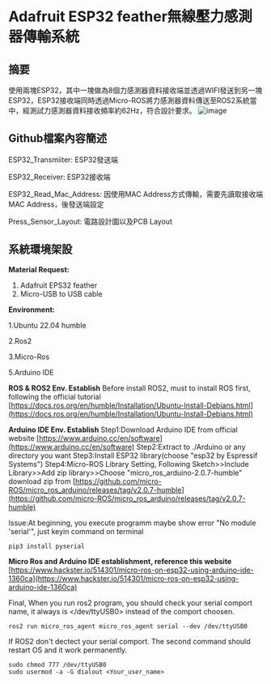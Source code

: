 # **Adafruit ESP32 feather無線壓力感測器傳輸系統**

## 摘要 
使用兩塊ESP32，其中一塊做為8個力感測器資料接收端並透過WIFI發送到另一塊ESP32，ESP32接收端同時透過Micro-ROS將力感測器資料傳送至ROS2系統當中，經測試力感測器資料接收頻率約62Hz，符合設計要求。
![image](https://hackmd.io/_uploads/SJmdfKgqC.png)


## Github檔案內容簡述
ESP32_Transmiiter: ESP32發送端

ESP32_Receiver: ESP32接收端

ESP32_Read_Mac_Address: 因使用MAC Address方式傳輸，需要先讀取接收端MAC Address，後發送端設定

Press_Sensor_Layout: 電路設計圖以及PCB Layout


## 系統環境架設

**Material Request:**
1. Adafruit EPS32 feather
2. Micro-USB to USB cable


**Environment:**

1.Ubuntu 22.04 humble

2.Ros2

3.Micro-Ros

5.Arduino IDE



**ROS & ROS2 Env. Establish**
Before install ROS2, must to install ROS first, following the official tutorial [https://docs.ros.org/en/humble/Installation/Ubuntu-Install-Debians.html](https://docs.ros.org/en/humble/Installation/Ubuntu-Install-Debians.html) 


**Arduino IDE Env. Establish**
Step1:Download Arduino IDE from official website [https://www.arduino.cc/en/software](https://www.arduino.cc/en/software)
Step2:Extract to ./Arduino or any directory you want
Step3:Install ESP32 library(choose "esp32 by Espressif Systems")
Step4:Micro-ROS Library Setting, Following Sketch>>Include Library>>Add zip library>>Choose "micro_ros_arduino-2.0.7-humble" download zip from [https://github.com/micro-ROS/micro_ros_arduino/releases/tag/v2.0.7-humble](https://github.com/micro-ROS/micro_ros_arduino/releases/tag/v2.0.7-humble)

Issue:At beginning, you execute programm maybe show error "No module 'serial'", just keyin command on terminal 
```
pip3 install pyserial
```



**Micro Ros and Arduino IDE establishment, reference this website**
[https://www.hackster.io/514301/micro-ros-on-esp32-using-arduino-ide-1360ca](https://www.hackster.io/514301/micro-ros-on-esp32-using-arduino-ide-1360ca)


Final, When you run ros2 program, you should check your serial comport name, it always is </dev/ttyUSB0> instead of the comport choosen.

```
ros2 run micro_ros_agent micro_ros_agent serial --dev /dev/ttyUSB0
```

If ROS2 don't dectect your serial comport. The second command should restart OS and it work permanently.
```
sudo chmod 777 /dev/ttyUSB0
sudo usermod -a -G dialout <Your_user_name>
```







